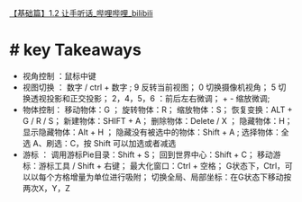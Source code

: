 
[【基础篇】1.2 让手听话_哔哩哔哩_bilibili](https://www.bilibili.com/video/BV14u41147YH/?p=3&vd_source=9ff9288661d168a184d858583892913c)

# #  key Takeaways

- 视角控制 ：鼠标中键
- 视图切换 ：
	数字  / ctrl + 数字 ; 
	9 反转当前视图；
	0 切换摄像机视角；
	5 切换透视投影和正交投影；
	 2，4，5，6 ：前后左右微调；
	  +  -  缩放微调;
- 物体控制：
	移动物体：G ；
	旋转物体：R；
	缩放物体：S；
	恢复变换：ALT + G / R / S；
	新建物体：SHIFT + A；
	删除物体：Delete / X ；
	隐藏物体：H；
	显示隐藏物体：Alt + H ；
	隐藏没有被选中的物体：Shift + A ; 
	选择物体：全选 A、刷选：C，按 Shift 可以加选或者减选
- 游标 ：
	调用游标Pie目录：Shift + S；
	回到世界中心：Shift + C；
	移动游标：游标工具 / Shift + 右键；
	最大化窗口：Ctrl + 空格；
	G状态下，Ctrl，可以以每个方格增量为单位进行吸附；
	切换全局、局部坐标：在G状态下移动按两次X，Y，Z